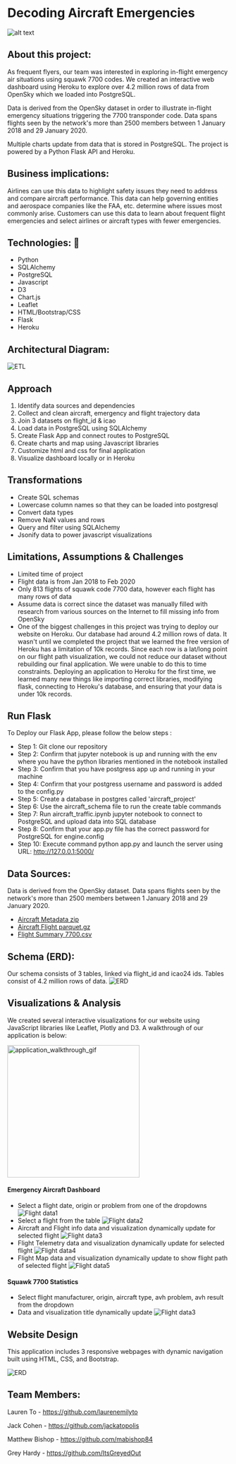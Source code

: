 # Decoding Aircraft Emergencies

![alt text](https://i.pinimg.com/originals/34/0e/b6/340eb69ac076c77a6a2631a5e80b66e3.jpg)

## About this project:
As frequent flyers, our team was interested in exploring in-flight emergency air situations using squawk 7700 codes. We created an interactive web dashboard using Heroku to explore over 4.2 million rows of data from OpenSky which we loaded into PostgreSQL. 

Data is derived from the OpenSky dataset in order to illustrate in-flight emergency situations triggering the 7700 transponder code. Data spans flights seen by the network's more than 2500 members between 1 January 2018 and 29 January 2020.

Multiple charts update from data that is stored in PostgreSQL. The project is powered by a Python Flask API and Heroku. 

## Business implications:
Airlines can use this data to highlight safety issues they need to address and compare aircraft performance. This data can help governing entities and aerospace companies like the FAA, etc. determine where issues most commonly arise. Customers can use this data to learn about frequent flight emergencies and select airlines or aircraft types with fewer emergencies. 

## Technologies: :hammer:	
- Python
- SQLAlchemy
- PostgreSQL
- Javascript
- D3
- Chart.js
- Leaflet
- HTML/Bootstrap/CSS
- Flask
- Heroku

## Architectural Diagram:
![ETL](https://i.pinimg.com/originals/b1/79/90/b17990f25c4ac34d41b1e759e472a980.jpg)

## Approach
1. Identify data sources and dependencies
2. Collect and clean aircraft, emergency and flight trajectory data
3. Join 3 datasets on flight_id & icao
4. Load data in PostgreSQL using SQLAlchemy
5. Create Flask App and connect routes to PostgreSQL
6. Create charts and map using Javascript libraries
7. Customize html and css for final application
8. Visualize dashboard locally or in Heroku

## Transformations
- Create SQL schemas
- Lowercase column names so that they can be loaded into postgresql
- Convert data types
- Remove NaN values and rows
- Query and filter using SQLAlchemy
- Jsonify data to power javascript visualizations

## Limitations, Assumptions & Challenges
- Limited time of project
- Flight data is from Jan 2018 to Feb 2020
- Only 813 flights of squawk code 7700 data, however each flight has many rows of data
- Assume data is correct since the dataset was manually filled with research from various sources on the Internet to fill missing info from OpenSky
- One of the biggest challenges in this project was trying to deploy our website on Heroku. Our database had around 4.2 million rows of data. It wasn't until we completed the project that we learned the free version of Heroku has a limitation of 10k records. Since each row is a lat/long point on our flight path visualization, we could not reduce our dataset without rebuilding our final application. We were unable to do this to time constraints. Deploying an application to Heroku for the first time, we learned many new things like importing correct libraries, modifying flask, connecting to Heroku's database, and ensuring that your data is under 10k records.

## Run Flask
To Deploy our Flask App, please follow the below steps :

- Step 1: Git clone our repository 
- Step 2: Confirm that jupyter notebook is up and running with the env where you have the python libraries mentioned in the notebook installed
- Step 3: Confirm that you have postgress app up and running in your machine
- Step 4: Confirm that your postgress username and password is added to the config.py
- Step 5: Create a database in postgres called 'aircraft_project'
- Step 6: Use the aircraft_schema file to run the create table commands
- Step 7: Run aircraft_traffic.ipynb jupyter notebook to connect to PostgreSQL and upload data into SQL database
- Step 8: Confirm that your app.py file has the correct password for PostgreSQL for engine.config
- Step 10: Execute command python app.py and launch the server using URL: http://127.0.0.1:5000/

## Data Sources:
Data is derived from the OpenSky dataset. Data spans flights seen by the network's more than 2500 members between 1 January 2018 and 29 January 2020.

- [Aircraft Metadata zip](https://opensky-network.org/datasets/metadata/)
- [Aircraft Flight parquet.gz](https://zenodo.org/record/3937483#.YVYFBUbMIdV)
- [Flight Summary 7700.csv](https://zenodo.org/record/3937483#.YVYFBUbMIdV) 

## Schema (ERD): 
Our schema consists of 3 tables, linked via flight_id and icao24 ids. Tables consist of 4.2 million rows of data.
![ERD](https://i.pinimg.com/originals/86/17/5b/86175b976971235e668c1d22cc378ef3.jpg)

## Visualizations & Analysis
We created several interactive visualizations for our website using JavaScript libraries like Leaflet, Plotly and D3. A walkthrough of our application is below: 

 <img src="http://github.com/itsgreyedout/project-3/blob/master/images/application_walkthrough.gif" alt="application_walkthrough_gif" title="application_walkthrough_gif" width = 300 />

#### Emergency Aircraft Dashboard
- Select a flight date, origin or problem from one of the dropdowns
![Flight data1](https://i.pinimg.com/originals/50/12/07/501207287434926a415418c0dd752f75.jpg)
- Select a flight from the table
![Flight data2](https://i.pinimg.com/originals/1b/84/e5/1b84e5007ac8a09ada8156fdce3f9757.jpg)
- Aircraft and Flight info data and visualization dynamically update for selected flight
![Flight data3](hhttps://i.pinimg.com/originals/f7/21/46/f7214693871d62ff9cf85ce1dc3a24bd.jpg)
- Flight Telemetry data and visualization dynamically update for selected flight
![Flight data4](https://i.pinimg.com/originals/26/79/a9/2679a9416896d95791d1a1b48ee85469.jpg)
- Flight Map data and visualization dynamically update to show flight path of selected flight
![Flight data5](https://i.pinimg.com/originals/77/1e/d6/771ed657a1c828d41790a7f8ff2045c0.jpg)

#### Squawk 7700 Statistics 
- Select flight manufacturer, origin, aircraft type, avh problem, avh result from the dropdown
- Data and visualization title dynamically update
![Flight data3](https://i.pinimg.com/originals/44/ed/6f/44ed6fd40fc286faeb1b753c6fe08de7.jpg)

## Website Design
This application includes 3 responsive webpages with dynamic navigation built using HTML, CSS, and Bootstrap.

![ERD](https://i.pinimg.com/originals/80/32/c0/8032c0441c2fd4d277184c3ac5e4363c.jpg)

## Team Members:

Lauren To -  https://github.com/laurenemilyto

Jack Cohen -  https://github.com/jackatopolis

Matthew Bishop - https://github.com/mabishop84

Grey Hardy -  https://github.com/ItsGreyedOut
